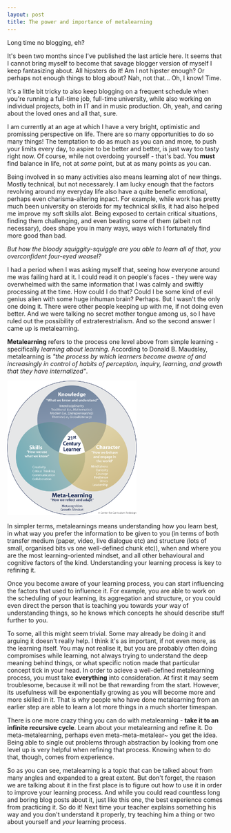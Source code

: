 ```yaml
---
layout: post
title: The power and importance of metalearning
---
```


Long time no blogging, eh?

It's been two months since I've published the last article here. It seems that I cannot bring myself to become that savage blogger version of myself I keep fantasizing about. All hipsters do it! Am I not hipster enough? Or perhaps not enough things to blog about? Nah, not that... Oh, I know! Time.

It's a little bit tricky to also keep blogging on a frequent schedule when you're running a full-time job, full-time university, while also working on individual projects, both in IT and in music production. Oh, yeah, and caring about the loved ones and all that, sure.

I am currently at an age at which I have a very bright, optimistic and promissing perspective on life. There are so many opportunities to do so many things! The temptation to do as much as you can and more, to push your limits every day, to aspire to be better and better, is just way too tasty right now. Of course, while not overdoing yourself - that's bad. You **must** find balance in life, not at *some* point, but at as many points as you can.

Being involved in so many activities also means learning alot of new things. Mostly technical, but not necessarely. I am lucky enough that the factors revolving around my everyday life also have a quite benefic emotional, perhaps even charisma-altering inpact. For example, while work has pretty much been university on steroids for my technical skills, it had also helped me improve my soft skills alot. Being exposed to certain critical situations, finding them challenging, and even beating some of them (albeit not necessary), does shape you in many ways, ways wich I fortunately find more good than bad.

*But how the bloody squiggity-squiggle are you able to learn all of that, you overconfident four-eyed weasel?*

I had a period when I was asking myself that, seeing how everyone around me was failing hard at it. I could read it on people's faces - they were way overwhelmed with the same information that I was calmly and swiftly processing at the time. How could I do that? Could I be some kind of evil genius alien with some huge inhuman brain? Perhaps. But I wasn't the only one doing it. There were other people keeping up with me, if not doing even better. And we were talking no secret mother tongue among us, so I have ruled out the possibility of extraterestrialism. And so the second answer I came up is metalearning.

**Metalearning** refers to the process one level above from simple learning - specifically *learning about learning*. According to Donald B. Maudsley, metalearning is *"the process by which learners become aware of and increasingly in control of habits of perception, inquiry, learning, and growth that they have internalized"*.

<img src="/images/metalearning.png" width="300"></img>

In simpler terms, metalearnings means understanding how you learn best, in what way you prefer the information to be given to you (in terms of both transfer medium (paper, video, live dialogue etc) and structure (lots of small, organised bits vs one well-defined chunk etc)), when and where you are the most learning-oriented mindset, and all other behavioural and cognitive factors of the kind. Understanding your learning process is key to refining it.

Once you become aware of your learning process, you can start influencing the factors that used to influence it. For example, you are able to work on the scheduling of your learning, its aggregation and structure, or you could even direct the person that is teaching you towards *your* way of understanding things, so he knows which concepts he should describe stuff further to you.

To some, all this might seem trivial. Some may already be doing it and arguing it doesn't really help. I think it's as important, if not even more, as the learning itself. You may not realise it, but you are probably often doing compromises while learning, not always trying to understand the deep meaning behind things, or what specific notion made that particular concept tick in your head. In order to acieve a well-defined metalearning process, you must take **everything** into consideration. At first it may seem troublesome, because it will not be that rewarding from the start. However, its usefulness will be exponentially growing as you will become more and more skilled in it. That is why people who have done metalearning from an earlier step are able to learn a lot more things in a much shorter timespan.

There is one more crazy thing you can do with metalearning - **take it to an infinite recursive cycle**. Learn about your metalearning and refine it. Do meta-metalearning, perhaps even meta-meta-metalear~ you get the idea. Being able to single out problems through abstraction by looking from one level up is very helpful when refining that process. Knowing when to do that, though, comes from experience.

So as you can see, metalearning is a topic that can be talked about from many angles and expanded to a great extent. But don't forget, the reason we are talking about it in the first place is to figure out how to use it in order to improve your learning process. And while you could read countless long and boring blog posts about it, just like this one, the best experience comes from practicing it. So do it! Next time your teacher explains something his way and you don't understand it properly, try teaching him a thing or two about yourself and *your* learning process.